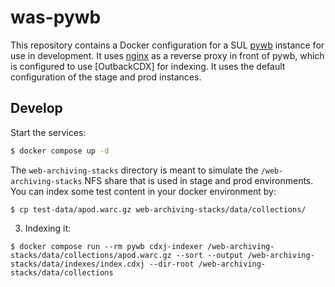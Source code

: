 # was-pywb

This repository contains a Docker configuration for a SUL [pywb] instance for use in development. It uses [nginx] as a reverse proxy in front of pywb, which is configured to use [OutbackCDX] for indexing.  It uses the default configuration of the stage and prod instances.

## Develop

Start the services:

```bash
$ docker compose up -d
```

The `web-archiving-stacks` directory is meant to simulate the `/web-archiving-stacks` NFS share that is used in stage and prod environments. You can index some test content in your docker environment by:

```
$ cp test-data/apod.warc.gz web-archiving-stacks/data/collections/
```

3. Indexing it:

```
$ docker compose run --rm pywb cdxj-indexer /web-archiving-stacks/data/collections/apod.warc.gz --sort --output /web-archiving-stacks/data/indexes/index.cdxj --dir-root /web-archiving-stacks/data/collections
```

[pywb]: https://pywb.readthedocs.io/
[nginx]: https://nginx.org/
